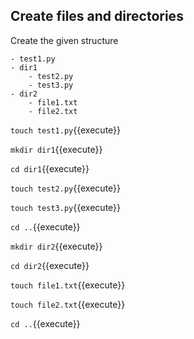 ## Create files and directories

Create the given structure

```
- test1.py
- dir1
    - test2.py
    - test3.py
- dir2
    - file1.txt
    - file2.txt
```
`touch test1.py`{{execute}}

`mkdir dir1`{{execute}}

`cd dir1`{{execute}}

`touch test2.py`{{execute}}

`touch test3.py`{{execute}}

`cd ..`{{execute}}

`mkdir dir2`{{execute}}

`cd dir2`{{execute}}

`touch file1.txt`{{execute}}

`touch file2.txt`{{execute}}

`cd ..`{{execute}}